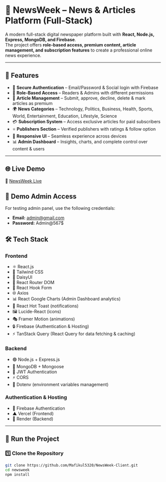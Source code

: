 # 📰 NewsWeek – News & Articles Platform (Full-Stack)

A modern full-stack digital newspaper platform built with **React, Node.js, Express, MongoDB, and Firebase**.  
The project offers **role-based access, premium content, article management, and subscription features** to create a professional online news experience.  

---

## 🚀 Features  

- 🔐 **Secure Authentication** – Email/Password & Social login with Firebase  
- 👥 **Role-Based Access** – Readers & Admins with different permissions  
- 📝 **Article Management** – Submit, approve, decline, delete & mark articles as premium  
- 🌍 **News Categories** – Technology, Politics, Business, Health, Sports, World, Entertainment, Education, Lifestyle, Science  
- 💳 **Subscription System** – Access exclusive articles for paid subscribers  
- ⭐ **Publishers Section** – Verified publishers with ratings & follow option  
- 📱 **Responsive UI** – Seamless experience across devices  
- 📊 **Admin Dashboard** – Insights, charts, and complete control over content & users  

---

## 🌐 Live Demo  
🔗 [NewsWeek Live](https://newsweek-pro.web.app)  

## 🔑 Demo Admin Access  
For testing admin panel, use the following credentials:  

- **Email:** admin@gmail.com  
- **Password:** Admin@567$  


## 🛠️ Tech Stack  

### Frontend  
- ⚛️ React.js  
- 🎨 Tailwind CSS  
- 💎 DaisyUI  
- 🔗 React Router DOM  
- 📝 React Hook Form  
- 🌐 Axios  
- 📊 React Google Charts (Admin Dashboard analytics)  
- 🔔 React Hot Toast (notifications)  
- 🖼️ Lucide-React (icons)  
- 🎭 Framer Motion (animations)  
- 🔒 Firebase (Authentication & Hosting)  
- ⚡ TanStack Query (React Query for data fetching & caching)  
 

### Backend  
- 🟢 Node.js + Express.js  
- 🍃 MongoDB + Mongoose  
- 🔑 JWT Authentication
- ⚡ CORS  
- 📝 Dotenv (environment variables management)    

### Authentication & Hosting  
- 🔐 Firebase Authentication  
- ▲ Vercel (Frontend)  
- 🚀 Render (Backend)  

---
## 🚀 Run the Project

### 1️⃣ Clone the Repository
```bash
git clone https://github.com/Mafikul5320/NewsWeek-Client.git
cd newsweek
npm install
